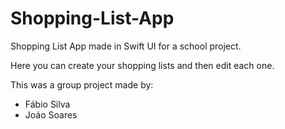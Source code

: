 # Shopping-List-App

Shopping List App made in Swift UI for a school project.

Here you can create your shopping lists and then edit each one.

This was a group project made by:
- Fábio Silva
- Joáo Soares
